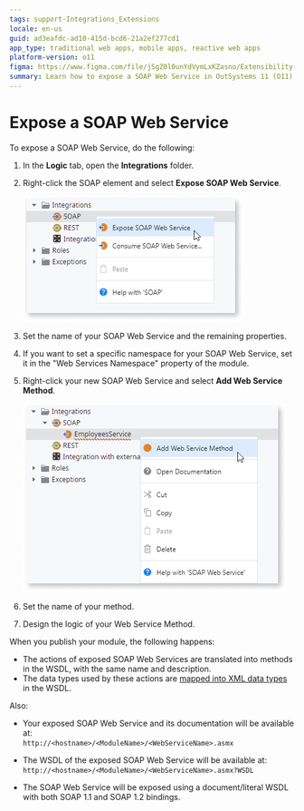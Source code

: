 ```yaml
---
tags: support-Integrations_Extensions
locale: en-us
guid: ad3eafdc-ad10-415d-bcd6-21a2ef277cd1
app_type: traditional web apps, mobile apps, reactive web apps
platform-version: o11
figma: https://www.figma.com/file/jSgZ0l0unYdVymLxKZasno/Extensibility-and-Integration?type=design&node-id=418%3A33&mode=design&t=8a1ub9syb4QKHbuk-1
summary: Learn how to expose a SOAP Web Service in OutSystems 11 (O11) by setting properties, adding methods, and configuring namespaces.
---
```

# Expose a SOAP Web Service

To expose a SOAP Web Service, do the following:

1. In the **Logic** tab, open the **Integrations** folder.

1. Right-click the SOAP element and select **Expose SOAP Web Service**. 

    ![Screenshot showing the option to expose a SOAP Web Service in the Integrations folder](images/soap-expose-add-web-service.png "Expose SOAP Web Service") 

1. Set the name of your SOAP Web Service and the remaining properties. 

1. If you want to set a specific namespace for your SOAP Web Service, set it in the "Web Services Namespace" property of the module. 

1. Right-click your new SOAP Web Service and select **Add Web Service Method**. 

    ![Screenshot demonstrating how to add a new Web Service Method to a SOAP Web Service](images/soap-add-method-ss.png "Add Web Service Method")

1. Set the name of your method. 

1. Design the logic of your Web Service Method. 

When you publish your module, the following happens:

* The actions of exposed SOAP Web Services are translated into methods in the WSDL, with the same name and description.
* The data types used by these actions are [mapped into XML data types](<../../../ref/integration-with-systems/soap/exposed-soap/mapping-outsystems-to-xml.md>) in the WSDL.

Also:

* Your exposed SOAP Web Service and its documentation will be available at:  
    `http://<hostname>/<ModuleName>/<WebServiceName>.asmx`

* The WSDL of the exposed SOAP Web Service will be available at:  
    `http://<hostname>/<ModuleName>/<WebServiceName>.asmx?WSDL`

* The SOAP Web Service will be exposed using a document/literal WSDL with both SOAP 1.1 and SOAP 1.2 bindings.
